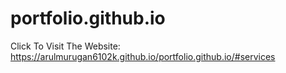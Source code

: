 # portfolio.github.io
Click To Visit The Website:
https://arulmurugan6102k.github.io/portfolio.github.io/#services
